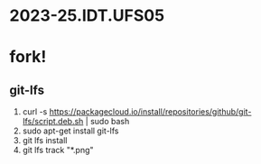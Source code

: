 # 2023-25.IDT.UFS05

# fork!

## git-lfs

1. curl -s https://packagecloud.io/install/repositories/github/git-lfs/script.deb.sh | sudo bash
2. sudo apt-get install git-lfs
3. git lfs install
4. git lfs track "*.png"
